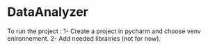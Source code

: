 # DataAnalyzer

To run the project :
	1- Create a project in pycharm and choose venv enironnement.
	2- Add needed librairies (not for now).